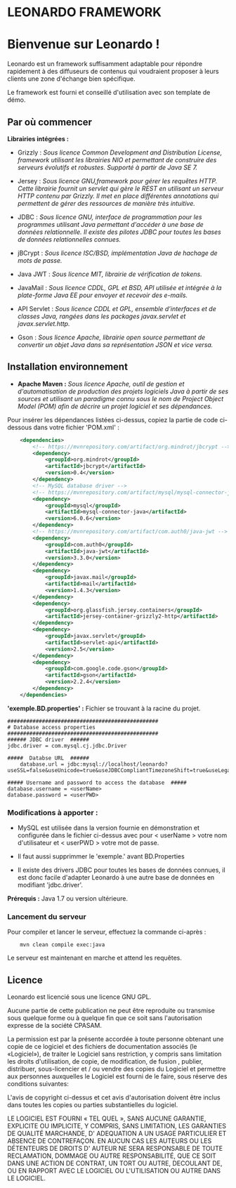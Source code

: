 LEONARDO FRAMEWORK
==================

# Bienvenue sur Leonardo !

Leonardo est un framework suffisamment adaptable pour répondre rapidement à des diffuseurs de contenus qui voudraient proposer à leurs clients une zone d'échange bien spécifique.

Le framework est fourni et conseillé d'utilisation avec son template de démo.


## Par où commencer  


**Librairies intégrées :**
* Grizzly : *Sous licence Common Development and Distribution License, framework utilisant les librairies NIO et permettant de construire des serveurs évolutifs et robustes.
Supporté à partir de Java SE 7.*

* Jersey : *Sous licence GNU,framework pour gérer les requêtes HTTP. Cette librairie fournit un servlet qui gère le REST en utilisant un serveur HTTP contenu par Grizzly. Il met en place différentes annotations qui permettent de gérer des ressources de manière très intuitive.*

* JDBC : *Sous licence GNU, interface de programmation pour les programmes utilisant Java permettant d'accéder à une base de données relationnelle. Il existe des pilotes JDBC pour toutes les bases de données relationnelles connues.* 


* jBCrypt : *Sous licence ISC/BSD, implémentation Java de hachage de mots de passe.*

* Java JWT : *Sous licence MIT, librairie de vérification de tokens.*

* JavaMail : *Sous licence CDDL, GPL et BSD, API utilisée et  intégrée à la plate-forme Java EE pour envoyer et recevoir des e-mails.* 

* API Servlet : *Sous licence CDDL et GPL, ensemble d’interfaces et de classes Java, rangées dans les packages javax.servlet et javax.servlet.http.*

* Gson : *Sous licence Apache, librairie open source permettant de convertir un objet Java dans sa représentation JSON et vice versa.*


## Installation environnement

* **Apache Maven :** *Sous licence Apache, outil de gestion et d'automatisation de production des projets logiciels Java à partir de ses sources et utilisant un paradigme connu sous le nom de Project Object Model (POM) afin de décrire un projet logiciel et ses dépendances.*

Pour insérer les dépendances listées ci-dessus, copiez la partie de code ci-dessous dans votre fichier 'POM.xml' :
```xml
	<dependencies>
		<!-- https://mvnrepository.com/artifact/org.mindrot/jbcrypt -->
		<dependency>
			<groupId>org.mindrot</groupId>
			<artifactId>jbcrypt</artifactId>
			<version>0.4</version>
		</dependency>
		<!-- MySQL database driver -->
		<!-- https://mvnrepository.com/artifact/mysql/mysql-connector-java -->
		<dependency>
			<groupId>mysql</groupId>
			<artifactId>mysql-connector-java</artifactId>
			<version>6.0.6</version>
		</dependency>
		<!-- https://mvnrepository.com/artifact/com.auth0/java-jwt -->
		<dependency>
			<groupId>com.auth0</groupId>
			<artifactId>java-jwt</artifactId>
			<version>3.3.0</version>
		</dependency>
		<dependency>
			<groupId>javax.mail</groupId>
			<artifactId>mail</artifactId>
			<version>1.4.3</version>
		</dependency>
		<dependency>
			<groupId>org.glassfish.jersey.containers</groupId>
			<artifactId>jersey-container-grizzly2-http</artifactId>
		</dependency>
		<dependency>
			<groupId>javax.servlet</groupId>
			<artifactId>servlet-api</artifactId>
			<version>2.5</version>
		</dependency>
		<dependency>
			<groupId>com.google.code.gson</groupId>
			<artifactId>gson</artifactId>
			<version>2.2.4</version>
		</dependency>
	</dependencies>
```

**'exemple.BD.properties' :** Fichier se trouvant à la racine du projet.
```
################################################	
# Database access properties	
################################################	
###### JDBC driver  ######	
jdbc.driver = com.mysql.cj.jdbc.Driver

#####  Databse URL  ######
	database.url = jdbc:mysql://localhost/leonardo?useSSL=false&useUnicode=true&useJDBCCompliantTimezoneShift=true&useLegacyDatetimeCode=false&serverTimezone=UTC
	
##### Username and password to access the database	#####
database.username = <userName>
database.password = <userPWD>

```

### Modifications à apporter :
* MySQL est utilisée dans la version fournie en démonstration et configurée dans le fichier ci-dessus avec pour < userName > votre nom d'utilisateur et < userPWD > votre mot de passe. 

* Il faut aussi supprimmer le 'exemple.' avant BD.Properties 

* Il existe des drivers JDBC pour toutes les bases de données connues, il est donc facile d'adapter Leonardo à une autre base de données en modifiant 'jdbc.driver'.

**Prérequis :** Java 1.7 ou version ultérieure.  

### Lancement du serveur 
Pour compiler et lancer le serveur, effectuez la commande ci-après :
```
	mvn clean compile exec:java
``` 
Le serveur est maintenant en marche et attend les requêtes.

## Licence 
Leonardo est licencié sous une licence GNU GPL.

Aucune partie de cette publication ne peut être reproduite ou transmise sous quelque forme ou à quelque fin que ce soit sans l'autorisation expresse de la société CPASAM.

La permission est par la présente accordée à toute personne obtenant une copie de ce logiciel et des fichiers de documentation associés (le «Logiciel»), de traiter le Logiciel sans restriction, y compris sans limitation les droits d'utilisation, de copie, de modification, de fusion , publier, distribuer, sous-licencier et / ou vendre des copies du Logiciel et permettre aux personnes auxquelles le Logiciel est fourni de le faire, sous réserve des conditions suivantes:

L'avis de copyright ci-dessus et cet avis d'autorisation doivent être inclus dans toutes les copies ou parties substantielles du logiciel.

LE LOGICIEL EST FOURNI « TEL QUEL », SANS AUCUNE GARANTIE, EXPLICITE OU IMPLICITE, Y COMPRIS, SANS LIMITATION, LES GARANTIES DE QUALITÉ MARCHANDE, D' ADEQUATION A UN USAGE PARTICULIER ET ABSENCE DE CONTREFAÇON. EN AUCUN CAS LES AUTEURS OU LES DÉTENTEURS DE DROITS D' AUTEUR NE SERA RESPONSABLE DE TOUTE RECLAMATION, DOMMAGE OU AUTRE RESPONSABILITÉ, QUE CE SOIT DANS UNE ACTION DE CONTRAT, UN TORT OU AUTRE, DECOULANT DE, OU EN RAPPORT AVEC LE LOGICIEL OU L'UTILISATION OU AUTRE DANS LE LOGICIEL.

